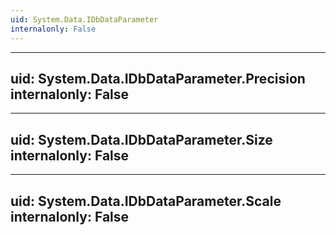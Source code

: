 ```yaml
---
uid: System.Data.IDbDataParameter
internalonly: False
---
```


---
uid: System.Data.IDbDataParameter.Precision
internalonly: False
---

---
uid: System.Data.IDbDataParameter.Size
internalonly: False
---

---
uid: System.Data.IDbDataParameter.Scale
internalonly: False
---
